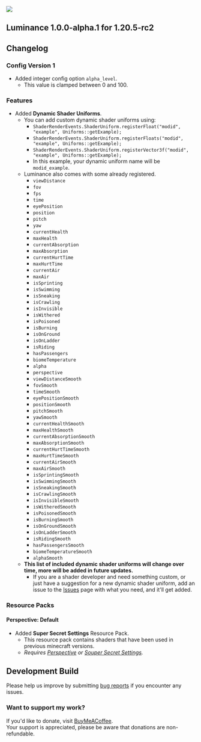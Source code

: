 ![](https://mclegoman.com/images/8/8a/Luminance_development_logo.png)  
## Luminance 1.0.0-alpha.1 for 1.20.5-rc2  
  

## Changelog  
### Config Version 1  
- Added integer config option `alpha_level`.
  - This value is clamped between 0 and 100.
### Features  
- Added **Dynamic Shader Uniforms**.
  - You can add custom dynamic shader uniforms using:
    - `ShaderRenderEvents.ShaderUniform.registerFloat("modid", "example", Uniforms::getExample);`  
    - `ShaderRenderEvents.ShaderUniform.registerFloats("modid", "example", Uniforms::getExample);`  
    - `ShaderRenderEvents.ShaderUniform.registerVector3f("modid", "example", Uniforms::getExample);`  
    - In this example, your dynamic uniform name will be `modid_example`.  
  - Luminance also comes with some already registered.
    - `viewDistance`
    - `fov`
    - `fps`
    - `time`
    - `eyePosition`
    - `position`
    - `pitch`
    - `yaw`
    - `currentHealth`
    - `maxHealth`
    - `currentAbsorption`
    - `maxAbsorption`
    - `currentHurtTime`
    - `maxHurtTime`
    - `currentAir`
    - `maxAir`
    - `isSprinting`
    - `isSwimming`
    - `isSneaking`
    - `isCrawling`
    - `isInvisible`
    - `isWithered`
    - `isPoisoned`
    - `isBurning`
    - `isOnGround`
    - `isOnLadder`
    - `isRiding`
    - `hasPassengers`
    - `biomeTemperature`
    - `alpha`
    - `perspective`
    - `viewDistanceSmooth`
    - `fovSmooth`
    - `timeSmooth`
    - `eyePositionSmooth`
    - `positionSmooth`
    - `pitchSmooth`
    - `yawSmooth`
    - `currentHealthSmooth`
    - `maxHealthSmooth`
    - `currentAbsorptionSmooth`
    - `maxAbsorptionSmooth`
    - `currentHurtTimeSmooth`
    - `maxHurtTimeSmooth`
    - `currentAirSmooth`
    - `maxAirSmooth`
    - `isSprintingSmooth`
    - `isSwimmingSmooth`
    - `isSneakingSmooth`
    - `isCrawlingSmooth`
    - `isInvisibleSmooth`
    - `isWitheredSmooth`
    - `isPoisonedSmooth`
    - `isBurningSmooth`
    - `isOnGroundSmooth`
    - `isOnLadderSmooth`
    - `isRidingSmooth`
    - `hasPassengersSmooth`
    - `biomeTemperatureSmooth`
    - `alphaSmooth`
  - **This list of included dynamic shader uniforms will change over time, more will be added in future updates.**
    - If you are a shader developer and need something custom, or just have a suggestion for a new dynamic shader uniform, add an issue to the [Issues](https://github.com/MCLegoMan/Perspective/issues) page with what you need, and it'll get added.
### Resource Packs  
#### Perspective: Default  
- Added **Super Secret Settings** Resource Pack.  
  - This resource pack contains shaders that have been used in previous minecraft versions.
  - _Requires [Perspective](https://modrinth.com/mod/mclegoman) or [Souper Secret Settings](https://modrinth.com/mod/souper-secret-settings)._

## Development Build  
Please help us improve by submitting [bug reports](https://github.com/MCLegoMan/Perspective/issues) if you encounter any issues.  

### Want to support my work?  
If you'd like to donate, visit [BuyMeACoffee](https://www.buymeacoffee.com/mclegoman).  
Your support is appreciated, please be aware that donations are non-refundable.  